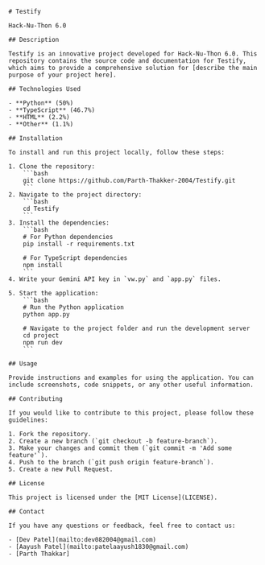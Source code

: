 ```
# Testify

Hack-Nu-Thon 6.0

## Description

Testify is an innovative project developed for Hack-Nu-Thon 6.0. This repository contains the source code and documentation for Testify, which aims to provide a comprehensive solution for [describe the main purpose of your project here].

## Technologies Used

- **Python** (50%)
- **TypeScript** (46.7%)
- **HTML** (2.2%)
- **Other** (1.1%)

## Installation

To install and run this project locally, follow these steps:

1. Clone the repository:
    ```bash
    git clone https://github.com/Parth-Thakker-2004/Testify.git
    ```
2. Navigate to the project directory:
    ```bash
    cd Testify
    ```
3. Install the dependencies:
    ```bash
    # For Python dependencies
    pip install -r requirements.txt

    # For TypeScript dependencies
    npm install
    ```
4. Write your Gemini API key in `vw.py` and `app.py` files.

5. Start the application:
    ```bash
    # Run the Python application
    python app.py

    # Navigate to the project folder and run the development server
    cd project
    npm run dev
    ```

## Usage

Provide instructions and examples for using the application. You can include screenshots, code snippets, or any other useful information.

## Contributing

If you would like to contribute to this project, please follow these guidelines:

1. Fork the repository.
2. Create a new branch (`git checkout -b feature-branch`).
3. Make your changes and commit them (`git commit -m 'Add some feature'`).
4. Push to the branch (`git push origin feature-branch`).
5. Create a new Pull Request.

## License

This project is licensed under the [MIT License](LICENSE).

## Contact

If you have any questions or feedback, feel free to contact us:

- [Dev Patel](mailto:dev082004@gmail.com)
- [Aayush Patel](mailto:patelaayush1830@gmail.com)
- [Parth Thakkar]
```
